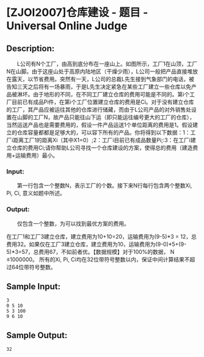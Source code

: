 # [ZJOI2007]仓库建设 - 题目 - Universal Online Judge

## Description: 

　　L公司有N个工厂，由高到底分布在一座山上。如图所示，工厂1在山顶，工厂N在山脚。由于这座山处于高原内陆地区（干燥少雨），L公司一般把产品直接堆放在露天，以节省费用。突然有一天，L公司的总裁L先生接到气象部门的电话，被告知三天之后将有一场暴雨，于是L先生决定紧急在某些工厂建立一些仓库以免产品被淋坏。由于地形的不同，在不同工厂建立仓库的费用可能是不同的。第i个工厂目前已有成品Pi件，在第i个工厂位置建立仓库的费用是Ci。对于没有建立仓库的工厂，其产品应被运往其他的仓库进行储藏，而由于L公司产品的对外销售处设置在山脚的工厂N，故产品只能往山下运（即只能运往编号更大的工厂的仓库），当然运送产品也是需要费用的，假设一件产品运送1个单位距离的费用是1。假设建立的仓库容量都都是足够大的，可以容下所有的产品。你将得到以下数据：1：工厂i距离工厂1的距离Xi（其中X1=0）;2：工厂i目前已有成品数量Pi;:3：在工厂i建立仓库的费用Ci;请你帮助L公司寻找一个仓库建设的方案，使得总的费用（建造费用+运输费用）最小。

### Input: 

　　第一行包含一个整数N，表示工厂的个数。接下来N行每行包含两个整数Xi, Pi, Ci, 意义如题中所述。

### Output: 

　　仅包含一个整数，为可以找到最优方案的费用。

在工厂1和工厂3建立仓库，建立费用为10+10=20，运输费用为(9-5)*3 = 12，总费用32。如果仅在工厂3建立仓库，建立费用为10，运输费用为(9-0)*5+(9-5)*3=57，总费用67，不如前者优。【数据规模】对于100%的数据， N ≤1000000。 所有的Xi, Pi, Ci均在32位带符号整数以内，保证中间计算结果不超过64位带符号整数。 


## Sample Input: 
```
3
0 5 10
5 3 100
9 6 10
```

## Sample Output: 
```
32
```
